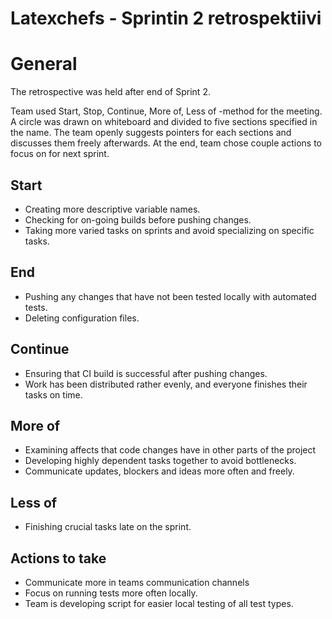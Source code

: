 # Latexchefs - Sprintin 2 retrospektiivi

# General

The retrospective was held after end of Sprint 2.

Team used Start, Stop, Continue, More of, Less of -method for the meeting. A circle was drawn on whiteboard and divided to five sections specified in the name. The team openly suggests pointers for each sections and discusses them freely afterwards. At the end, team chose couple actions to focus on for next sprint.

## Start

- Creating more descriptive variable names.
- Checking for on-going builds before pushing changes. 
- Taking more varied tasks on sprints and avoid specializing on specific tasks.

## End

- Pushing any changes that have not been tested locally with automated tests.
- Deleting configuration files.

## Continue

- Ensuring that CI build is successful after pushing changes.
- Work has been distributed rather evenly, and everyone finishes their tasks on time.

## More of

- Examining affects that code changes have in other parts of the project
- Developing highly dependent tasks together to avoid bottlenecks.
- Communicate updates, blockers and ideas more often and freely.

## Less of

- Finishing crucial tasks late on the sprint.

## Actions to take

- Communicate more in teams communication channels
- Focus on running tests more often locally.
- Team is developing script for easier local testing of all test types.
